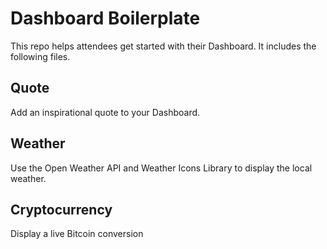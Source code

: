 Dashboard Boilerplate
=========================

This repo helps attendees get started with their Dashboard. It includes the following files.

## Quote

Add an inspirational quote to your Dashboard.

## Weather

Use the Open Weather API and Weather Icons Library to display the local weather. 

## Cryptocurrency

Display a live Bitcoin conversion
